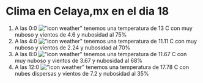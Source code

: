 # Clima en Celaya,mx en el dia 18

1. A las 0:0 !["icon weather"](http://openweathermap.org/img/w/04n.png) tenemos una temperatura de 13 C con muy nuboso y  vientos de 4.6 y nubosidad al 75%
1. A las 4:0 !["icon weather"](http://openweathermap.org/img/w/04n.png) tenemos una temperatura de 11.11 C con muy nuboso y  vientos de 2.24 y nubosidad al 70%
1. A las 8:0 !["icon weather"](http://openweathermap.org/img/w/04d.png) tenemos una temperatura de 11.67 C con muy nuboso y  vientos de 3.67 y nubosidad al 68%
1. A las 12:0 !["icon weather"](http://openweathermap.org/img/w/03d.png) tenemos una temperatura de 17.78 C con nubes dispersas y  vientos de 7.2 y nubosidad al 35%
